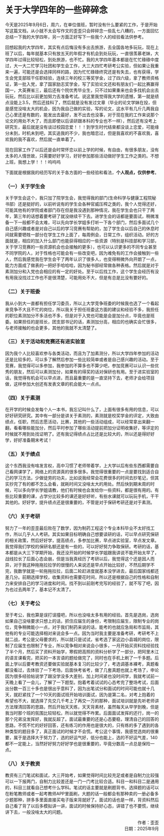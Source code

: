 # 关于大学四年的一些碎碎念

今天是2025年9月6日，周六，在单位值班，暂时没有什么要紧的工作，于是开始写这篇文档，从小就不太会写作文的歪歪只会碎碎念一些乱七八糟的，一方面回忆总结一下我的大学四年，另一方面正好写下一些我个人的经验看法供参考。

回想起我的大学四年，其实有点后悔没有多出去旅游，去全国各地多玩玩，现在上班了以后，每年就基本只有放五天的年假才有机会到处玩玩，一直很羡慕老妹，大学四年过得比较轻松，到处旅游，也不忙。我的大学四年基本都是在忙忙碌碌中度过，大一大二忙学习社团和学生会工作，大三大四忙考研考公实验，但如果让我重来一遍，可能还是会选择同样的路，因为忙忙碌碌终究还是有失去，也有获得，学生会党支部班干任职经验，连续三年的校三等奖学金，过了四六级，拿了教师资格证，第一批入党，拿了国家励志奖学金，写了实验论文还和有朋友们一起比赛赢得国一，大英赛省三，最后还有个院优秀毕业生，只不过如果重来也会多找机会出去玩玩，然后比以前更加努力去准备考试。说这里我觉得我大学的遗憾，第一就是绩点没能上3.5，然后还挂科了，然后就是没有发过文章（毕业的论文学妹在投，但是感觉没啥太大的机会，因为我自己做的实验，写的论文，这水平有几斤几两我自己心里还是有数的，能发出去最好，发不出去也没事，对于现在我的工作来说那个论文的用处不大了，而且即使以后读研跟本科的专业也不一样），然后还有没考上研究生，最后就是没有谈过校园恋爱！！！到学生时代结束都没谈上恋爱，可能缘分未到，时机未到吧，其实追我的不少，我也暗恋过，但是我喜欢的不喜欢我，喜欢我的我不喜欢，然后就一直单着了。 

现在回家工作了以后还是会时常怀恋以前上学的时候，有自由，有很多朋友，没有太多的人情世故，只需要好好学习，好好参加那些活动做好学生工作之类的。不想上班，我想上学！！！呜呜呜  

下面就是根据我的经历写的关于各方面的一些经验和看法，**个人观点，仅供参考**。  

### （一）关于学生会
关于学生会这个，我只加了院学生会，我觉得我的部门(生命科学与健康工程院秘书部）还是挺好的，以前听说有的学生会各种官威压榨之类的，我个人觉得还好，可能其他有的学院或者部门存在但是我没遇到那种情况，我在学生会也只干了两年，第三年的话想着要考研了就没继续干下去。进学生会的话都是要面试，稍微准备一下一般都不会太难，可以先向学长学姐多打听一下各个部门，然后多面试几个自己感兴趣或者是对自己以后的学习竞赛有帮助的，加了学生会以后自己的休息时间就需要牺牲一部分在学生工作上面了，每周例会，日常工作，组织活动。好的方面就是，相应的加入什么部门也能获得相应的一些资源（特别是科技部和学习部，关于学习竞赛的一些资源机会也会接触的更多），也可以认识更多的不同专业甚至不同学院的人，对于性格也可能会有一些改变吧，因为难免有的工作会接触到一些人，然后我感觉我在学生会干了两年认识了很多人，也变得稍微外向开朗了一点，能力方面成了做表的一把好手哈哈哈，因为秘书部经常做各种表格。然后就是对于素测加分和入党也会相应的有一定的好处。至于以后找工作，这个学生会经历有没有用我没找过工作也不是很清楚，可能用处不大，但是有总是比没有要好的。
### （二）关于班委
我从小到大一直都有担任学习委员，所以上大学竞争班委的时候我也选了一个看起来竞争不大且不忙的岗位，所以我关于担任班委这方面的建议和经验不多，我担任的职位素测加分不多活也不多，但是对于入党也可能是会是加分点，毕竟也是班委。如果担任的是班长，团支部书记的话，素测加分高，相应的也确实会忙很多，与老师接触的也会更多，其他的我就不太清楚了。
### （三）关于活动和竞赛还有进实验室
因为我个人比较喜欢参与各类活动，而且为了加素测分，所以大学四年参加的活动还是比较多的，可以多了解然后参加一些比较简单或者是自己感兴趣的活动。至于竞赛，我觉得可以多参加，我参加的不算多也不算少吧，参加竞赛可以认识一些优秀的朋友，然后可以素测加分，如果有的得奖的话对保研也有用。至于进实验室的话，我觉得有机会可以早点进，而且最重要的是一直坚持下去，老师才会给项目做，这样参加大创还有发表文章的机会能大一点点。
### （四）关于素测
在开学的时候会发每个人一本书，我忘记叫什么了，上面有很多有用的信息，可以好好研究研究。其中有一部分是讲关于素测的，素测就是校奖学金的评定，大致由绩点，任职，然后志愿活动，比赛，其他的一些活动组成，可以经常拿出来翻一翻，看看哪些能加分，然后平时参加了哪些活动提前把加分证明收集好，等评定的时候就不用到处找证明了。还有我记得绩点占比还是比较大的，所以还是得好好学，好好准备期末考试！
### （五）关于绩点
这个东西我没有啥发言权，高中习惯了老师带着学，上大学以后有些东西都需要自己看网课学了，网络上的资源真的很多很多。我觉得很重要的一点是要找到适合自己的学习方法，少做徒劳的功夫，比如说我经常会花费很多的时间去抄笔记，但其实抄完了有的都不怎么会看，就耗时间又没啥太大的用处。然后快到期末周的时候，可以多向学长学姐请教，他们有时候也会发给你一些资料，都是很有用的。有些比较重要的课，占学分比较多的课还是好好听，有些水课就可以玩玩手机，干干其他的。好好学，提升绩点还是很重要的，不管是对于保研考研还是对于素测。
### （六）关于考研
努力了一年的歪歪最后败在了数学，因为制药工程这个专业本科毕业不太好找工作，所以几乎人人考研。其实如果目标明确自己想要读研的话，可以早点研究保研的相关政策，然后好好学，提高绩点，多参加比赛，早点进实验室，早点发文章。我觉得我们学校的保研名额还是有一些的，可以好好努力争取保研。考研的话，基本都是从大三下学期开始，我还没开始的时候学长学姐跟我讲说不能开始太早了，战线拉长了后面心态会崩，但是当我真经历了考研以后，我觉得这个还是因人而异，对于我这种拖拖拉拉学的很慢的人来说还是早点开始比较好，不然后期学不完，我数学就是一轮拖拖拉拉，后面二轮赶进度就基本没学进去，最后国家线都还差几分。前期选择学校，收集资料也需要花时间，所以还是根据自己的性格和自制力来安排自己的学习进度和时间。找不到以前刚考完写的经验了，就不写了吧，因为也过去两年了，基本记不太清了。
### （七）关于考公
至于考公，我也算是误打误撞吧，所以也没啥太多有用的经验。首先是选岗，选岗如果自己没啥要求只想上的话，抓住应届生的身份，考限制应届生，限制专业的岗位，竞争稍微能小一点，对于我们制药来说的话，能考的也就应急局和市监局，其他有的专业可能选择相对来说会多一点。因为当时我主要是准备考研，考研考不上就二战，考公是父母要求的，所以就只是试试，省考选了家这边小县城的岗位，限制了应届生也限制了专业，所以竞争相对来说会小很多，一月开始买资料找经验找了半个月，然后买了资料开始学，寒假把高照的资料分析学了一部分，把阿里木江的语言课看完，把买的一本言语的题给做完了，同时也在手机上刷了一千多题。后面上学以后要考教资还要做实验就基本复习的比较少了，考选调基本裸考，真题看都没看过，去体验了一下考场，后面快考省考，做了几套真题也就上考场了，申论因为很多经验帖说学了跟没学没多大差别，加上时间紧也没时间学，我就考试前一天晚上看了一会儿，了解了一下题型。抱着考着试试的心态考完了整场考试，后面出分数一百三十多也是很出乎意料了，因为出笔试分和面试的时间可能也就十几天，就赶紧找了一个10天的面试班开始培训面试，因为是第二名，对考上抱着的希望也不大，就选择了先交几千考上了再交一万的那种，面试培训就是先听老师讲方法理清回答的思路，然后开始天天练，天天背素材，虽然每天从早学到晚，但是我当时那个班的氛围比较轻松，所以就觉得不咋累。后面面试发挥的还行，岗一的那个兄弟没发挥好，我就反超了。面试最重要的还是心态要稳，理清自己的回答的思路，不慌不忙的好好回答，还有练习的作用也是很大的，只有练的多了遇到的各种类型的题目多了，真正面试的时候才不会慌。考公这个事情，我感觉选岗的很重要，属于是选择大于努力了，选的好运气好，低分也能上，选的不好运气差，140都不一定能上，当然好好努力好好学也是很重要的，毕竟分数高一点总是保险一点。
### （八）关于教资
教资有三门笔试和面试，大三开始考，如果觉得时间比较充足或者是自制力比较强可以一下报两门，自制力比较差还是一门一门考比较合适。科目一和科目二是通用的，科目三就看自己想考什么学科。笔试的话主要就是刷题背书，选择题的话可以在粉笔教师或者一起考教师APP里面刷，大题的话一般都会有那种卖的一册必备多少题那种，拼多多里面直接买电子版来背就好了。面试的话也是一样，背资料然后自己看了背了以后多模拟讲一讲，面试的时候保持好心态，讲错了也不要慌，继续讲下去，一般没啥太大的问题。

<div style="text-align:right">作者：歪歪</div>
<div style="text-align:right">日期：2025年9月</div>